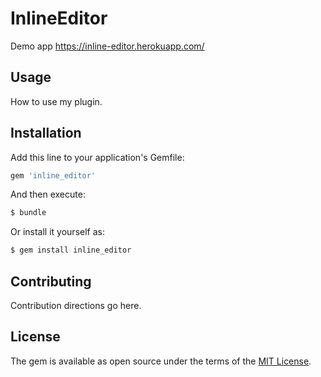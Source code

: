 # InlineEditor
Demo app https://inline-editor.herokuapp.com/

## Usage
How to use my plugin.

## Installation
Add this line to your application's Gemfile:

```ruby
gem 'inline_editor'
```

And then execute:
```bash
$ bundle
```

Or install it yourself as:
```bash
$ gem install inline_editor
```

## Contributing
Contribution directions go here.

## License
The gem is available as open source under the terms of the [MIT License](https://opensource.org/licenses/MIT).
